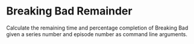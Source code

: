 # Breaking Bad Remainder
Calculate the remaining time and percentage completion of Breaking Bad given a series number and episode number as command line arguments.
